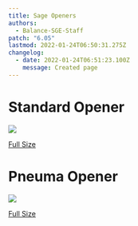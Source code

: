 ```yaml
---
title: Sage Openers
authors:
  - Balance-SGE-Staff
patch: "6.05"
lastmod: 2022-01-24T06:50:31.275Z
changelog:
  - date: 2022-01-24T06:51:23.100Z
    message: Created page
---
```

# Standard Opener

![](https://www.thebalanceffxiv.com/img/sge_standard.png)

[Full Size](https://www.thebalanceffxiv.com/img/sge_standard.png)

# Pneuma Opener

![](https://www.thebalanceffxiv.com/img/sge-pneuma.png)

[Full Size](https://www.thebalanceffxiv.com/img/sge-pneuma.png)